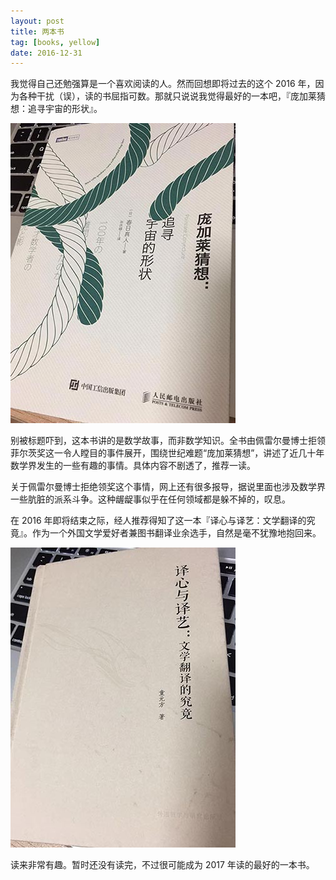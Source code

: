 ```yaml
---
layout: post
title: 两本书
tag: [books, yellow]
date: 2016-12-31
---
```


我觉得自己还勉强算是一个喜欢阅读的人。然而回想即将过去的这个 2016 年，因为各种干扰（误），读的书屈指可数。那就只说说我觉得最好的一本吧，『庞加莱猜想：追寻宇宙的形状』。

![庞加莱猜想](images/book-poincare-conjecture.jpg)

别被标题吓到，这本书讲的是数学故事，而非数学知识。全书由佩雷尔曼博士拒领菲尔茨奖这一令人瞠目的事件展开，围绕世纪难题<q>庞加莱猜想</q>，讲述了近几十年数学界发生的一些有趣的事情。具体内容不剧透了，推荐一读。

关于佩雷尔曼博士拒绝领奖这个事情，网上还有很多报导，据说里面也涉及数学界一些肮脏的派系斗争。这种龌龊事似乎在任何领域都是躲不掉的，叹息。

在 2016 年即将结束之际，经人推荐得知了这一本『译心与译艺：文学翻译的究竟』。作为一个外国文学爱好者兼图书翻译业余选手，自然是毫不犹豫地抱回来。

![译心与译艺](images/book-literary-translation.jpg)

读来非常有趣。暂时还没有读完，不过很可能成为 2017 年读的最好的一本书。
